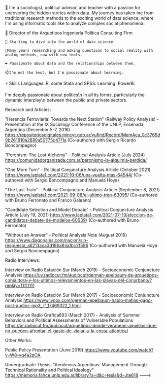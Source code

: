 👋 I'm a sociologist, political advisor, and teacher with a passion for uncovering the hidden stories within data.  My journey has taken me from traditional research methods to the exciting world of data science, where I'm using informatic tools like to analyze complex social phenomena.

   👀 Director of the Arquetipos Ingeniería Política Consulting Firm
   
    💪 Starting to dive into the world of data science
    
    🌱Many years researching and asking questions to social reality with analog methods, now with new tools.
    
    ❤️ Passionate about data and the relationships between them.
    
    📫I'm not the best, but I'm passionate about learning. 

 

⚡️ Skills
Languages: R, some Stata and SPSS.
Learning: PowerBi 

I'm deeply passionate about politics\n
in all its forms, particularly the dynamic interplay\n
between the public and private sectors. 

Research and Articles:

"Herencia Ferroviaria: Towards the Next Station" (Railway Policy Analysis) - Presentation at the IX Sociology Conference of the UNLP, Ensenada, Argentina (December 5-7, 2016) 
 https://repositoriosdigitales.mincyt.gob.ar/vufind/Record/MemAca_0c3765d9b261810a2889a50775c4711a 
 (Co-authored with Sergio Ricardo Boncompagno)

"Peronism: The Lost Alchemy" - Political Analysis Article (July 2024)
 https://comunidadorganizada.com.ar/peronismo-la-alquimia-perdida/

"One More Turn" - Political Conjuncture Analysis Article (October 2021)
 https://www.laplata1.com/2021-10-06/una-vuelta-mas-64544/ 
 (Co-authored with Sergio Boncompagno and Manuela Hoya)

"The Last Train" - Political Conjuncture Analysis Article (September 8, 2021) 
 https://www.laplata1.com/2021-09-08/el-ultimo-tren-63095/
 (Co-authored with Bruno Ferronato and Franco Galeano)

"Candidate Selection and Model Debate" - Political Conjuncture Analysis Article (July 19, 2021)
 https://www.laplata1.com/2021-07-19/eleccion-de-candidatos-debate-de-modelos-60639/
 (Co-authored with Bruno Ferronato)

"Without an Answer" - Political Analysis Note (August 2019)
 https://www.diagonales.com/nacion/sin-respuesta_a6213aca3d196a84a1bc2f596
 (Co-authored with Manuela Hoya and Sergio Boncompagno)

Radio Interviews:

Interview on Radio Estación Sur (March 2019) -  Socioeconomic Conjuncture Analysis 
 https://uy.radiocut.fm/audiocut/german-epelbaum-de-arquetipos-consultora-y-los-ultimos-relevamientos-en-las-playas-del-conurbano/?replay=11111111 

Interview on Radio Estación Sur (March 2017) - Socioeconomic Conjuncture Analysis
 https://www.ivoox.com/german-epelbaum-hablo-matias-gago-post-audios-mp3_rf_17469322_1.html

Interview on Radio Grafica893 (March 2017) - Analysis of Summer Behaviors and Political Assessments of Vulnerable Populations 
 https://ar.radiocut.fm/audiocut/arquetipos-donde-veranean-aquellos-que-no-pueden-afrontar-el-gasto-de-viajar-a-la-costa-atlantica/

Other Works:

Public Policy Presentation (June 2019)
 https://www.youtube.com/watch?v=W8-vq4a2pOA

Undergraduate Thesis: "Aerolineas Argentinas: Management Through Technical Rationality and Political Ideology" 
 https://memoria.fahce.unlp.edu.ar/library?a=d&c=tesis&d=Jte818
--->
